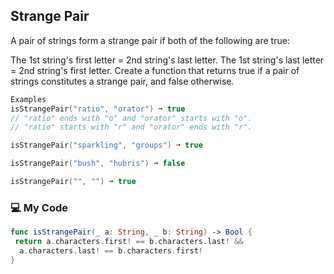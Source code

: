 ## Strange Pair

A pair of strings form a strange pair if both of the following are true:

The 1st string's first letter = 2nd string's last letter.
The 1st string's last letter = 2nd string's first letter.
Create a function that returns true if a pair of strings constitutes a strange pair, and false otherwise.
```swift
Examples
isStrangePair("ratio", "orator") ➞ true
// "ratio" ends with "o" and "orator" starts with "o".
// "ratio" starts with "r" and "orator" ends with "r".

isStrangePair("sparkling", "groups") ➞ true

isStrangePair("bush", "hubris") ➞ false

isStrangePair("", "") ➞ true
```
### :computer: My Code
```swift
func isStrangePair(_ a: String, _ b: String) -> Bool {
 return a.characters.first! == b.characters.last! &&
  a.characters.last! == b.characters.first!
}
```
